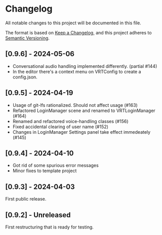 # Changelog

All notable changes to this project will be documented in this file.

The format is based on [Keep a Changelog](https://keepachangelog.com/en/1.1.0/),
and this project adheres to [Semantic Versioning](https://semver.org/spec/v2.0.0.html).

## [0.9.6] - 2024-05-06

- Conversational audio handling implemented differently. (partial #144)
- In the editor there's a context menu on VRTConfig to create a config.json.

## [0.9.5] - 2024-04-19

- Usage of git-lfs rationalized. Should not affect usage (#163)
- Refactored LoginManager scene and renamed to VRTLoginManager (#164)
- Renamed and refactored voice-handling classes (#156)
- Fixed accidental clearing of user name (#152)
- Changes in LoginManager Settings panel take effect immedeately (#145)

## [0.9.4] - 2024-04-10

- Got rid of some spurious error messages
- Minor fixes to template project

## [0.9.3] - 2024-04-03

First public release.

## [0.9.2] - Unreleased

First restructuring that is ready for testing.